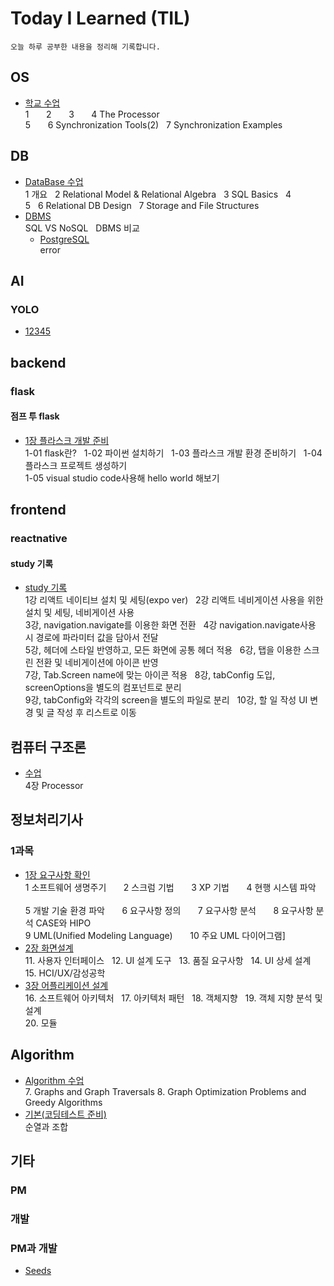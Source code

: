 # Today I Learned (TIL)
```
오늘 하루 공부한 내용을 정리해 기록합니다.
```
## OS
- [학교 수업](https://github.com/seonyong-kim/TIL/tree/main/%EC%BB%B4%ED%93%A8%ED%84%B0%20%EA%B5%AC%EC%A1%B0%EB%A1%A0/%EC%88%98%EC%97%85)<br>
1 &nbsp; &nbsp; &nbsp; 2 &nbsp; &nbsp; &nbsp; 3 &nbsp; &nbsp; &nbsp; 4 The Processor &nbsp; &nbsp; &nbsp; <br>
5 &nbsp; &nbsp; &nbsp; 6 Synchronization Tools(2) &nbsp; 7 Synchronization Examples &nbsp; 

## DB
- [DataBase 수업](https://github.com/seonyong-kim/TIL/tree/main/DataBase/DataBaseClass)<br>
1 개요 &nbsp; 2 Relational Model & Relational Algebra &nbsp; 3 SQL Basics &nbsp; 4 &nbsp; <br>
5 &nbsp; 6 Relational DB Design &nbsp; 7 Storage and File Structures &nbsp;
- [DBMS](https://github.com/seonyong-kim/TIL/tree/main/DataBase/DBMS)<br>
SQL VS NoSQL &nbsp; DBMS 비교
  - [PostgreSQL](https://github.com/seonyong-kim/TIL/tree/main/DataBase/DBMS/PostgreSQL)<br>
    error
## AI
### YOLO
- [12345](https://github.com/seonyong-kim/TIL/blob/main/AI/YOLO/1.md)

## backend
### flask
#### 점프 투 flask
- [1장 플라스크 개발 준비](https://github.com/seonyong-kim/TIL/tree/main/flask/%EC%A0%90%ED%94%84%20%ED%88%AC%20flask) <br>
  1-01 flask란? &nbsp; 1-02 파이썬 설치하기 &nbsp; 1-03 플라스크 개발 환경 준비하기 &nbsp; 1-04 플라스크 프로젝트 생성하기 &nbsp; <br>
  1-05 visual studio code사용해 hello world 해보기 &nbsp;
  
## frontend
### reactnative
#### study 기록
- [study 기록](https://github.com/seonyong-kim/VoV-frontstudy/tree/main/study%EA%B8%B0%EB%A1%9D) <br>
  1강 리액트 네이티브 설치 및 세팅(expo ver) &nbsp; 2강 리액트 네비게이션 사용을 위한 설치 및 세팅, 네비게이션 사용 &nbsp; <br>
  3강, navigation.navigate를 이용한 화면 전환 &nbsp; 4강 navigation.navigate사용 시 경로에 파라미터 값을 담아서 전달 &nbsp; <br>
  5강, 헤더에 스타일 반영하고, 모든 화면에 공통 헤더 적용 &nbsp; 6강, 탭을 이용한 스크린 전환 및 네비게이션에 아이콘 반영 &nbsp; <br>
  7강, Tab.Screen name에 맞는 아이콘 적용 &nbsp; 8강, tabConfig 도입, screenOptions을 별도의 컴포넌트로 분리 &nbsp; <br>
  9강, tabConfig와 각각의 screen을 별도의 파일로 분리 &nbsp; 10강, 할 일 작성 UI 변경 및 글 작성 후 리스트로 이동 &nbsp; <br>
  
## 컴퓨터 구조론
- [수업](https://github.com/seonyong-kim/TIL/tree/main/%EC%BB%B4%ED%93%A8%ED%84%B0%20%EA%B5%AC%EC%A1%B0%EB%A1%A0/%EC%88%98%EC%97%85) <br>
  4장 Processor

## 정보처리기사
### 1과목
- [1장 요구사항 확인](https://github.com/seonyong-kim/TIL/tree/main/%EC%A0%95%EB%B3%B4%EC%B2%98%EB%A6%AC%EA%B8%B0%EC%82%AC/1%EA%B3%BC%EB%AA%A9%20%EC%86%8C%ED%94%84%ED%8A%B8%EC%9B%A8%EC%96%B4%20%EC%84%A4%EA%B3%84/1.%20%EC%9A%94%EA%B5%AC%EC%82%AC%ED%95%AD) <br>
  1 소프트웨어 생명주기 &nbsp; &nbsp; &nbsp; 2 스크럼 기법 &nbsp; &nbsp; &nbsp; 3 XP 기법 &nbsp; &nbsp; &nbsp; 4 현행 시스템 파악 &nbsp; &nbsp; &nbsp; <br>
  5 개발 기술 환경 파악 &nbsp; &nbsp; &nbsp; 6 요구사항 정의 &nbsp; &nbsp; &nbsp; 7 요구사항 분석 &nbsp; &nbsp; &nbsp; 8 요구사항 분석 CASE와 HIPO &nbsp; &nbsp; &nbsp; <br>
  9 UML(Unified Modeling Language) &nbsp; &nbsp; &nbsp; 10 주요 UML 다이어그램]
- [2장 화면설계](https://github.com/seonyong-kim/TIL/tree/main/%EC%A0%95%EB%B3%B4%EC%B2%98%EB%A6%AC%EA%B8%B0%EC%82%AC/1%EA%B3%BC%EB%AA%A9%20%EC%86%8C%ED%94%84%ED%8A%B8%EC%9B%A8%EC%96%B4%20%EC%84%A4%EA%B3%84/2.%20%ED%99%94%EB%A9%B4%EC%84%A4%EA%B3%84) <br>
  11. 사용자 인터페이스 &nbsp; 12. UI 설계 도구 &nbsp; 13. 품질 요구사항 &nbsp; 14. UI 상세 설계 &nbsp; <br>
  15. HCI/UX/감성공학
- [3장 어플리케이션 설계](https://github.com/seonyong-kim/TIL/tree/main/%EC%A0%95%EB%B3%B4%EC%B2%98%EB%A6%AC%EA%B8%B0%EC%82%AC/1%EA%B3%BC%EB%AA%A9%20%EC%86%8C%ED%94%84%ED%8A%B8%EC%9B%A8%EC%96%B4%20%EC%84%A4%EA%B3%84/%EC%95%A0%ED%94%8C%EB%A6%AC%EC%BC%80%EC%9D%B4%EC%85%98%20%EC%84%A4%EA%B3%84) <br>
  16. 소프트웨어 아키텍처 &nbsp; 17. 아키텍처 패턴 &nbsp; 18. 객체지향 &nbsp; 19. 객체 지향 분석 및 설계 &nbsp; <br>
  20. 모듈 &nbsp;
  
## Algorithm
- [Algorithm 수업](https://github.com/seonyong-kim/TIL/tree/main/%EC%95%8C%EA%B3%A0%EB%A6%AC%EC%A6%98/%EC%88%98%EC%97%85) <br>
  7. Graphs and Graph Traversals
  8. Graph Optimization Problems and Greedy Algorithms
- [기본(코딩테스트 준비)](https://github.com/seonyong-kim/TIL/tree/main/%EC%95%8C%EA%B3%A0%EB%A6%AC%EC%A6%98/%EA%B8%B0%EB%B3%B8) <br>
  순열과 조합

## 기타
### PM
### 개발
### PM과 개발
- [Seeds](https://github.com/seonyong-kim/PM-/blob/main/PM%EA%B3%BC%20%EA%B0%9C%EB%B0%9C.md)
